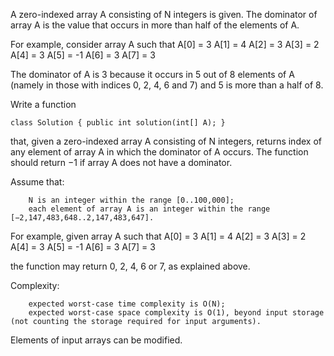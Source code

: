 

A zero-indexed array A consisting of N integers is given. The dominator of array A is the value that occurs in more than half of the elements of A.

For example, consider array A such that
 A[0] = 3    A[1] = 4    A[2] =  3
 A[3] = 2    A[4] = 3    A[5] = -1
 A[6] = 3    A[7] = 3

The dominator of A is 3 because it occurs in 5 out of 8 elements of A (namely in those with indices 0, 2, 4, 6 and 7) and 5 is more than a half of 8.

Write a function

    class Solution { public int solution(int[] A); }

that, given a zero-indexed array A consisting of N integers, returns index of any element of array A in which the dominator of A occurs. The function should return −1 if array A does not have a dominator.

Assume that:

        N is an integer within the range [0..100,000];
        each element of array A is an integer within the range [−2,147,483,648..2,147,483,647].

For example, given array A such that
 A[0] = 3    A[1] = 4    A[2] =  3
 A[3] = 2    A[4] = 3    A[5] = -1
 A[6] = 3    A[7] = 3

the function may return 0, 2, 4, 6 or 7, as explained above.

Complexity:

        expected worst-case time complexity is O(N);
        expected worst-case space complexity is O(1), beyond input storage (not counting the storage required for input arguments).

Elements of input arrays can be modified.
